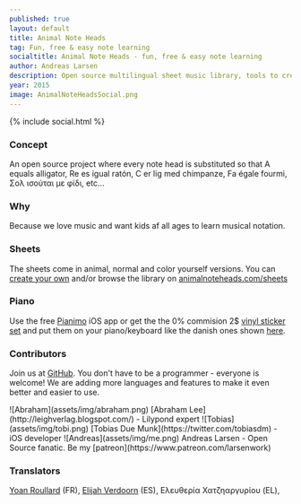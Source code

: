 ```yaml
---
published: true
layout: default
title: Animal Note Heads
tag: Fun, free & easy note learning
socialtitle: Animal Note Heads - fun, free & easy note learning
author: Andreas Larsen
description: Open source multilingual sheet music library, tools to create your own sheet music, iOS app and much more - all free.
year: 2015
image: AnimalNoteHeadsSocial.png
---
```


{% include social.html %}

### Concept
An open source project where every note head is substituted so that A equals alligator, Re es igual ratón, C er lig med chimpanze, Fa égale fourmi, Σολ ισούται με φίδι, etc...

### Why
Because we love music and want kids af all ages to learn musical notation.

### Sheets
The sheets come in animal, normal and color yourself versions. You can [create your own](https://github.com/larsenwork/animalnoteheads/tree/Lilypond) and/or browse the library on [animalnoteheads.com/sheets](/sheets)

### Piano
Use the free [Pianimo](https://itunes.apple.com/US/app/id995991116?mt=8) iOS app or get the the 0% commision 2$ [vinyl sticker set](http://www.redbubble.com/people/animalnoteheads/shop/) and put them on your piano/keyboard like the danish ones shown [here](assets/img/stickers.jpg).

### Contributors
Join us at [GitHub](https://github.com/larsenwork/animalnoteheads). You don't have to be a programmer - everyone is welcome! We are adding more languages and features to make it even better and easier to use.

<span id="contri">
![Abraham](assets/img/abraham.png) [Abraham Lee](http://leighverlag.blogspot.com/) - Lilypond expert  
![Tobias](assets/img/tobi.png) [Tobias Due Munk](https://twitter.com/tobiasdm) - iOS developer  
![Andreas](assets/img/me.png) Andreas Larsen - Open Source fanatic. Be my [patreon](https://www.patreon.com/larsenwork)
</span>

### Translators
[Yoan Roullard](http://yoanroullard.fr) (FR), [Elijah Verdoorn](https://twitter.com/elijahverdoorn) (ES), Ελευθερία Χατζηαργυρίου (EL),

<!--
### Affilliates
I'm interested in a company/organisation/foundation that would support the project in turn for e.g. "brought to you by ..." - I'd like to devote more time to the project and possibly make it completely free for everyone to use.-->

